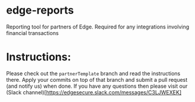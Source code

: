 # edge-reports
Reporting tool for partners of Edge. Required for any integrations involving financial transactions

# Instructions:

Please check out the `partnerTemplate` branch and read the instructions there. Apply your commits on top of that branch and submit a pull request (and notify us) when done. If you have any questions then please visit our (Slack channel)[https://edgesecure.slack.com/messages/C3LJWEXEK]
